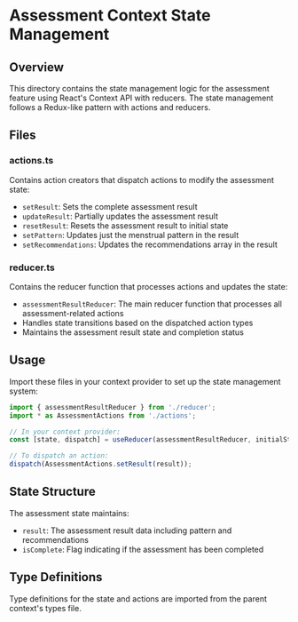 # Assessment Context State Management

## Overview

This directory contains the state management logic for the assessment feature using React's Context API with reducers. The state management follows a Redux-like pattern with actions and reducers.

## Files

### actions.ts

Contains action creators that dispatch actions to modify the assessment state:

- `setResult`: Sets the complete assessment result
- `updateResult`: Partially updates the assessment result
- `resetResult`: Resets the assessment result to initial state
- `setPattern`: Updates just the menstrual pattern in the result
- `setRecommendations`: Updates the recommendations array in the result

### reducer.ts

Contains the reducer function that processes actions and updates the state:

- `assessmentResultReducer`: The main reducer function that processes all assessment-related actions
- Handles state transitions based on the dispatched action types
- Maintains the assessment result state and completion status

## Usage

Import these files in your context provider to set up the state management system:

```typescript
import { assessmentResultReducer } from './reducer';
import * as AssessmentActions from './actions';

// In your context provider:
const [state, dispatch] = useReducer(assessmentResultReducer, initialState);

// To dispatch an action:
dispatch(AssessmentActions.setResult(result));
```

## State Structure

The assessment state maintains:

- `result`: The assessment result data including pattern and recommendations
- `isComplete`: Flag indicating if the assessment has been completed

## Type Definitions

Type definitions for the state and actions are imported from the parent context's types file.
